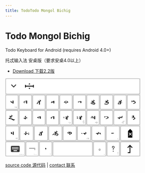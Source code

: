 ```yaml
---
title: TodoTodo Mongol Bichig
---
```


# Todo Mongol Bichig

Todo Keyboard for Android (requires Android 4.0+)

托忒输入法 安桌版（要求安桌4.0以上）

- <a href="/static/media/Todo_2.2.0.apk" download>Download 下载2.2版</a>

![Todo Keyboard](./images/todo_2.2_keyboard.png)


[source code 源代码](https://github.com/suragch/TodoKeyboard) | [contact 联系](/contact/)